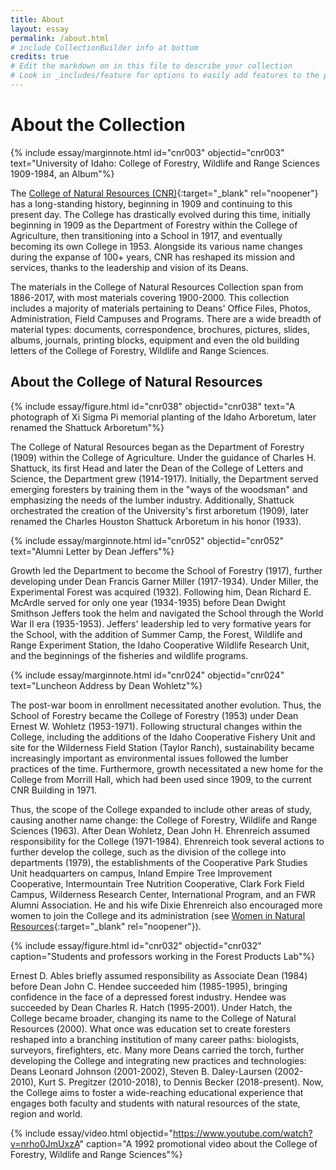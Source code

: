 ```yaml
---
title: About
layout: essay
permalink: /about.html
# include CollectionBuilder info at bottom
credits: true
# Edit the markdown on in this file to describe your collection
# Look in _includes/feature for options to easily add features to the page
---
```


# About the Collection

{% include essay/marginnote.html id="cnr003" objectid="cnr003" text="University of Idaho: College of Forestry, Wildlife and Range Sciences 1909-1984, an Album"%} 

The [College of Natural Resources (CNR)](https://www.uidaho.edu/cnr){:target="_blank" rel="noopener"} has a long-standing history, beginning in 1909 and continuing to this present day. The College has drastically evolved during this time, initially beginning in 1909 as the Department of Forestry within the College of Agriculture, then transitioning into a School in 1917, and eventually becoming its own College in 1953. Alongside its various name changes during the expanse of 100+ years, CNR has reshaped its mission and services, thanks to the leadership and vision of its Deans.

The materials in the College of Natural Resources Collection span from 1886-2017, with most materials covering 1900-2000. This collection includes a majority of materials pertaining to Deans' Office Files, Photos, Administration, Field Campuses and Programs. There are a wide breadth of material types: documents, correspondence, brochures, pictures, slides, albums, journals, printing blocks, equipment and even the old building letters of the College of Forestry, Wildlife and Range Sciences.

## About the College of Natural Resources

{% include essay/figure.html id="cnr038" objectid="cnr038" text="A photograph of Xi Sigma Pi memorial planting of the Idaho Arboretum, later renamed the Shattuck Arboretum"%} 

The College of Natural Resources began as the Department of Forestry (1909) within the College of Agriculture. Under the guidance of Charles H. Shattuck, its first Head and later the Dean of the College of Letters and Science, the Department grew (1914-1917). Initially, the Department served emerging foresters by training them in the "ways of the woodsman" and emphasizing the needs of the lumber industry. Additionally, Shattuck orchestrated the creation of the University's first arboretum (1909), later renamed the Charles Houston Shattuck Arboretum in his honor (1933). 

{% include essay/marginnote.html id="cnr052" objectid="cnr052" text="Alumni Letter by Dean Jeffers"%} 

Growth led the Department to become the School of Forestry (1917), further developing under Dean Francis Garner Miller (1917-1934). Under Miller, the Experimental Forest was acquired (1932). Following him, Dean Richard E. McArdle served for only one year (1934-1935) before Dean Dwight Smithson Jeffers took the helm and navigated the School through the World War II era (1935-1953). Jeffers' leadership led to very formative years for the School, with the addition of Summer Camp, the Forest, Wildlife and Range Experiment Station, the Idaho Cooperative Wildlife Research Unit, and the beginnings of the fisheries and wildlife programs.

{% include essay/marginnote.html id="cnr024" objectid="cnr024" text="Luncheon Address by Dean Wohletz"%} 

The post-war boom in enrollment necessitated another evolution. Thus, the School of Forestry became the College of Forestry (1953) under Dean Ernest W. Wohletz (1953-1971). Following structural changes within the College, including the additions of the Idaho Cooperative Fishery Unit and site for the Wilderness Field Station (Taylor Ranch), sustainability became increasingly important as environmental issues followed the lumber practices of the time. Furthermore, growth necessitated a new home for the College from Morrill Hall, which had been used since 1909, to the current CNR Building in 1971. 

Thus, the scope of the College expanded to include other areas of study, causing another name change: the College of Forestry, Wildlife and Range Sciences (1963). After Dean Wohletz, Dean John H. Ehrenreich assumed responsibility for the College (1971-1984). Ehrenreich took several actions to further develop the college, such as the division of the college into departments (1979), the establishments of the Cooperative Park Studies Unit headquarters on campus, Inland Empire Tree Improvement Cooperative, Intermountain Tree Nutrition Cooperative, Clark Fork Field Campus, Wilderness Research Center, International Program, and an FWR Alumni Association. He and his wife Dixie Ehrenreich also encouraged more women to join the College and its administration (see [Women in Natural Resources](https://www.lib.uidaho.edu/digital/winr/){:target="_blank" rel="noopener"}). 

{% include essay/figure.html id="cnr032" objectid="cnr032" caption="Students and professors working in the Forest Products Lab"%}

Ernest D. Ables briefly assumed responsibility as Associate Dean (1984) before Dean John C. Hendee succeeded him (1985-1995), bringing confidence in the face of a depressed forest industry. Hendee was succeeded by Dean Charles R. Hatch (1995-2001). Under Hatch, the College became broader, changing its name to the College of Natural Resources (2000). What once was education set to create foresters reshaped into a branching institution of many career paths: biologists, surveyors, firefighters, etc. Many more Deans carried the torch, further developing the College and integrating new practices and technologies: Deans Leonard Johnson (2001-2002), Steven B. Daley-Laursen (2002-2010), Kurt S. Pregitzer (2010-2018), to Dennis Becker (2018-present). Now, the College aims to foster a wide-reaching educational experience that engages both faculty and students with natural resources of the state, region and world.

{% include essay/video.html objectid="https://www.youtube.com/watch?v=nrho0JmUxzA" caption="A 1992 promotional video about the College of Forestry, Wildlife and Range Sciences"%}